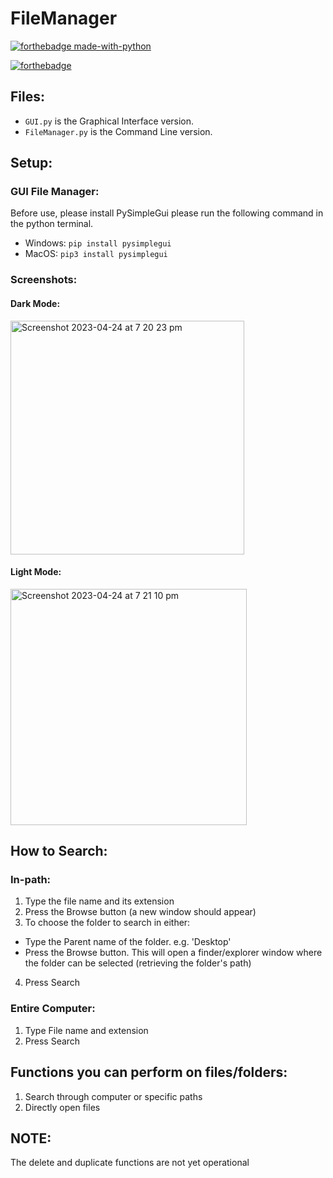 # FileManager

[![forthebadge made-with-python](http://ForTheBadge.com/images/badges/made-with-python.svg)](https://www.python.org/)

[![forthebadge](https://forthebadge.com/images/badges/built-with-love.svg)](https://forthebadge.com)

## Files:
- ```GUI.py``` is the Graphical Interface version.
- ```FileManager.py``` is the Command Line version.

## Setup: 


### GUI File Manager:
Before use, please install PySimpleGui please run the following command in the python terminal.
- Windows: ```pip install pysimplegui``` 
- MacOS: ```pip3 install pysimplegui```

### Screenshots: 
#### Dark Mode:
<img width="374" alt="Screenshot 2023-04-24 at 7 20 23 pm" src="https://user-images.githubusercontent.com/109927879/233955216-dee7264d-3ae8-4ddf-ab4d-9d823a63e32b.png">

#### Light Mode:
<img width="378" alt="Screenshot 2023-04-24 at 7 21 10 pm" src="https://user-images.githubusercontent.com/109927879/233955244-6aa200ea-2998-4923-b9e4-141f5b56cdc1.png">

## How to Search:
### In-path: 
1. Type the file name and its extension
2. Press the Browse button (a new window should appear)
3. To choose the folder to search in either:
  - Type the Parent name of the folder. e.g. 'Desktop'
  - Press the Browse button. This will open a finder/explorer window where the folder can be selected (retrieving the folder's path)
4. Press Search

### Entire Computer:
1. Type File name and extension 
2. Press Search
  
## Functions you can perform on files/folders: 
1. Search through computer or specific paths
2. Directly open files

## NOTE:
The delete and duplicate functions are not yet operational
